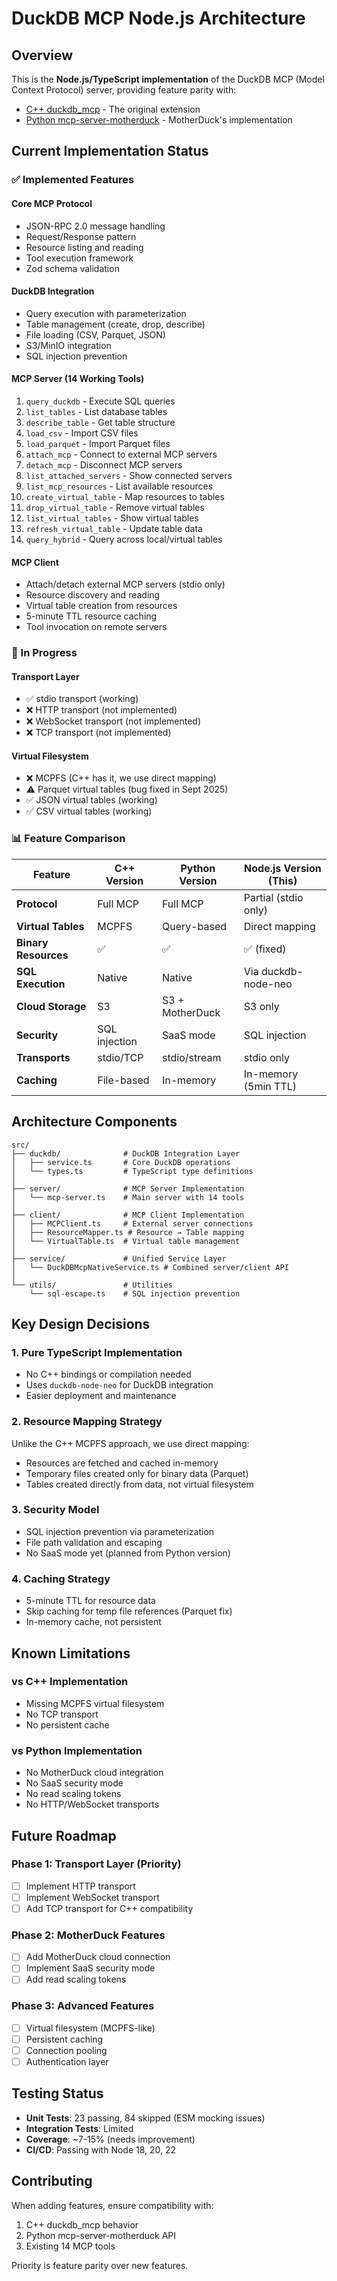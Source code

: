 # DuckDB MCP Node.js Architecture

## Overview

This is the **Node.js/TypeScript implementation** of the DuckDB MCP (Model Context Protocol) server, providing feature parity with:

- [C++ duckdb_mcp](https://github.com/teaguesterling/duckdb_mcp) - The original extension
- [Python mcp-server-motherduck](https://github.com/motherduckdb/mcp-server-motherduck) - MotherDuck's implementation

## Current Implementation Status

### ✅ Implemented Features

#### Core MCP Protocol

- JSON-RPC 2.0 message handling
- Request/Response pattern
- Resource listing and reading
- Tool execution framework
- Zod schema validation

#### DuckDB Integration

- Query execution with parameterization
- Table management (create, drop, describe)
- File loading (CSV, Parquet, JSON)
- S3/MinIO integration
- SQL injection prevention

#### MCP Server (14 Working Tools)

1. `query_duckdb` - Execute SQL queries
2. `list_tables` - List database tables
3. `describe_table` - Get table structure
4. `load_csv` - Import CSV files
5. `load_parquet` - Import Parquet files
6. `attach_mcp` - Connect to external MCP servers
7. `detach_mcp` - Disconnect MCP servers
8. `list_attached_servers` - Show connected servers
9. `list_mcp_resources` - List available resources
10. `create_virtual_table` - Map resources to tables
11. `drop_virtual_table` - Remove virtual tables
12. `list_virtual_tables` - Show virtual tables
13. `refresh_virtual_table` - Update table data
14. `query_hybrid` - Query across local/virtual tables

#### MCP Client

- Attach/detach external MCP servers (stdio only)
- Resource discovery and reading
- Virtual table creation from resources
- 5-minute TTL resource caching
- Tool invocation on remote servers

### 🚧 In Progress

#### Transport Layer

- ✅ stdio transport (working)
- ❌ HTTP transport (not implemented)
- ❌ WebSocket transport (not implemented)
- ❌ TCP transport (not implemented)

#### Virtual Filesystem

- ❌ MCPFS (C++ has it, we use direct mapping)
- ⚠️ Parquet virtual tables (bug fixed in Sept 2025)
- ✅ JSON virtual tables (working)
- ✅ CSV virtual tables (working)

### 📊 Feature Comparison

| Feature              | C++ Version   | Python Version  | Node.js Version (This) |
| -------------------- | ------------- | --------------- | ---------------------- |
| **Protocol**         | Full MCP      | Full MCP        | Partial (stdio only)   |
| **Virtual Tables**   | MCPFS         | Query-based     | Direct mapping         |
| **Binary Resources** | ✅            | ✅              | ✅ (fixed)             |
| **SQL Execution**    | Native        | Native          | Via duckdb-node-neo    |
| **Cloud Storage**    | S3            | S3 + MotherDuck | S3 only                |
| **Security**         | SQL injection | SaaS mode       | SQL injection          |
| **Transports**       | stdio/TCP     | stdio/stream    | stdio only             |
| **Caching**          | File-based    | In-memory       | In-memory (5min TTL)   |

## Architecture Components

```
src/
├── duckdb/              # DuckDB Integration Layer
│   ├── service.ts       # Core DuckDB operations
│   └── types.ts         # TypeScript type definitions
│
├── server/              # MCP Server Implementation
│   └── mcp-server.ts    # Main server with 14 tools
│
├── client/              # MCP Client Implementation
│   ├── MCPClient.ts     # External server connections
│   ├── ResourceMapper.ts # Resource → Table mapping
│   └── VirtualTable.ts  # Virtual table management
│
├── service/             # Unified Service Layer
│   └── DuckDBMcpNativeService.ts # Combined server/client API
│
└── utils/               # Utilities
    └── sql-escape.ts    # SQL injection prevention
```

## Key Design Decisions

### 1. Pure TypeScript Implementation

- No C++ bindings or compilation needed
- Uses `duckdb-node-neo` for DuckDB integration
- Easier deployment and maintenance

### 2. Resource Mapping Strategy

Unlike the C++ MCPFS approach, we use direct mapping:

- Resources are fetched and cached in-memory
- Temporary files created only for binary data (Parquet)
- Tables created directly from data, not virtual filesystem

### 3. Security Model

- SQL injection prevention via parameterization
- File path validation and escaping
- No SaaS mode yet (planned from Python version)

### 4. Caching Strategy

- 5-minute TTL for resource data
- Skip caching for temp file references (Parquet fix)
- In-memory cache, not persistent

## Known Limitations

### vs C++ Implementation

- Missing MCPFS virtual filesystem
- No TCP transport
- No persistent cache

### vs Python Implementation

- No MotherDuck cloud integration
- No SaaS security mode
- No read scaling tokens
- No HTTP/WebSocket transports

## Future Roadmap

### Phase 1: Transport Layer (Priority)

- [ ] Implement HTTP transport
- [ ] Implement WebSocket transport
- [ ] Add TCP transport for C++ compatibility

### Phase 2: MotherDuck Features

- [ ] Add MotherDuck cloud connection
- [ ] Implement SaaS security mode
- [ ] Add read scaling tokens

### Phase 3: Advanced Features

- [ ] Virtual filesystem (MCPFS-like)
- [ ] Persistent caching
- [ ] Connection pooling
- [ ] Authentication layer

## Testing Status

- **Unit Tests**: 23 passing, 84 skipped (ESM mocking issues)
- **Integration Tests**: Limited
- **Coverage**: ~7-15% (needs improvement)
- **CI/CD**: Passing with Node 18, 20, 22

## Contributing

When adding features, ensure compatibility with:

1. C++ duckdb_mcp behavior
2. Python mcp-server-motherduck API
3. Existing 14 MCP tools

Priority is feature parity over new features.
